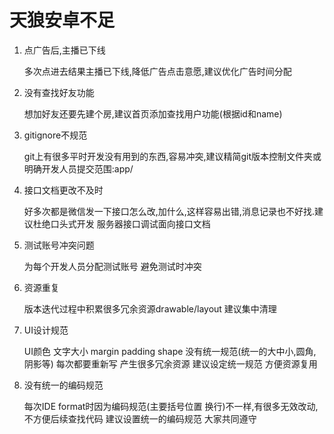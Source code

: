 # 天狼安卓不足

1. 点广告后,主播已下线

    多次点进去结果主播已下线,降低广告点击意愿,建议优化广告时间分配

2. 没有查找好友功能

    想加好友还要先建个房,建议首页添加查找用户功能(根据id和name)

3. gitignore不规范

    git上有很多平时开发没有用到的东西,容易冲突,建议精简git版本控制文件夹或明确开发人员提交范围:app/

4. 接口文档更改不及时

    好多次都是微信发一下接口怎么改,加什么,这样容易出错,消息记录也不好找.建议杜绝口头式开发 服务器接口调试面向接口文档

5. 测试账号冲突问题

    为每个开发人员分配测试账号 避免测试时冲突

6. 资源重复

    版本迭代过程中积累很多冗余资源drawable/layout  建议集中清理

7. UI设计规范

    UI颜色 文字大小 margin padding shape 没有统一规范(统一的大中小,圆角,阴影等) 每次都要重新写 产生很多冗余资源 建议设定统一规范 方便资源复用

8. 没有统一的编码规范

    每次IDE format时因为编码规范(主要括号位置 换行)不一样,有很多无效改动,不方便后续查找代码  建议设置统一的编码规范 大家共同遵守

